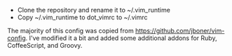 * Clone the repository and rename it to ~/.vim_runtime
* Copy ~/.vim_runtime to dot_vimrc to ~/.vimrc

The majority of this config was copied from https://github.com/jboner/vim-config. I've modified it a bit and added some additional addons for Ruby, CoffeeScript, and Groovy.
